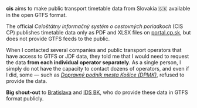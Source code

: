 **cis** aims to make public transport timetable data from Slovakia 🇸🇰 available in the open GTFS format.

The official _Celoštátny informačný systém o cestovných poriadkoch_ (CIS CP) publishes timetable data only as PDF and XLSX files on [portal.cp.sk](http://portal.cp.sk/), but does not provide GTFS feeds to the public.

When I contacted several companies and public transport operators that have access to GTFS or JDF data, they told me that I would need to request the data **from each individual operator separately**.
As a single person, I simply do not have the capacity to contact dozens of operators, and even if I did, some — such as [_Dopravný podnik mesta Košice (DPMK)_](https://www.dpmk.sk/), refused to provide the data.

**Big shout-out** to [Bratislava](https://bratislava.sk) and [IDS BK](http://idsbk.sk/), who do provide these data in GTFS format publicly.
